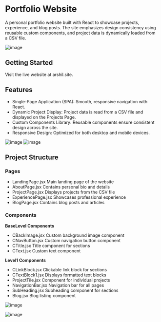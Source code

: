 # Portfolio Website
A personal portfolio website built with React to showcase projects, experience, and blog posts. The site emphasizes design consistency using reusable custom components, and project data is dynamically loaded from a CSV file.

![image](https://github.com/user-attachments/assets/b1d282c9-f670-4efb-a67f-b9e620e10034)

## Getting Started
Visit the live website at arshil.site.

## Features
- Single-Page Application (SPA): Smooth, responsive navigation with React.
- Dynamic Project Display: Project data is read from a CSV file and displayed on the Projects Page.
- Custom Components Library: Reusable components ensure consistent design across the site.
- Responsive Design: Optimized for both desktop and mobile devices.


![image](https://github.com/user-attachments/assets/277063c0-4384-4e8d-bedc-4471be3e046b)
![image](https://github.com/user-attachments/assets/a2311e3b-e3ac-41d2-be66-9d2d17e74b64)


## Project Structure

### Pages
- LandingPage.jsx	Main landing page of the website
- AboutPage.jsx	Contains personal bio and details
- ProjectPage.jsx	Displays projects from the CSV file
- ExperiencePage.jsx	Showcases professional experience
- BlogPage.jsx	Contains blog posts and articles

### Components
**BaseLevel Components**
- CBackImage.jsx	Custom background image component
- CNavButton.jsx	Custom navigation button component
- CTitle.jsx	Title component for sections
- CText.jsx	Custom text component

**Level1 Components**

- CLinkBlock.jsx	Clickable link block for sections
- CTextBlock1.jsx	Displays formatted text blocks
- ProjectTile.jsx	Component for individual projects
- NavigationBar.jsx	Navigation bar for all pages
- SubHeading.jsx	Subheading component for sections
- Blog.jsx	Blog listing component

![image](https://github.com/user-attachments/assets/086a7ec2-91a7-4cae-9374-c581173ab294)

![image](https://github.com/user-attachments/assets/4dca234c-de62-4d39-b7b1-446688616658)
